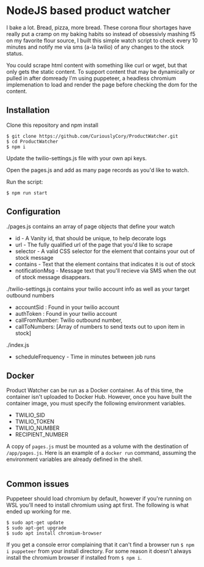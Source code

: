 # NodeJS based product watcher
I bake a lot. Bread, pizza, more bread. These corona flour shortages have really put a cramp on my baking habits so instead of obsessivly mashing f5 on my favorite flour source, I built this simple watch script to check every 10 minutes and notify me via sms (a-la twilio) of any changes to the stock status.

You could scrape html content with something like curl or wget, but that only gets the static content. To support content that may be dynamically or pulled in after domready I'm using puppeteer, a headless chromium implemenation to load and render the page before checking the dom for the content.

## Installation
Clone this repository and npm install
```
$ git clone https://github.com/CuriouslyCory/ProductWatcher.git
$ cd ProductWatcher
$ npm i
```

Update the twilio-settings.js file with your own api keys.

Open the pages.js and add as many page records as you'd like to watch.

Run the script:
```
$ npm run start
```


## Configuration
./pages.js contains an array of page objects that define your watch
+ id - A Vanity id, that should be unique, to help decorate logs
+ url - The fully qualified url of the page that you'd like to scrape
+ selector - A valid CSS selector for the element that contains your out of stock message
+ contains - Text that the element contains that indicates it is out of stock
+ notificationMsg - Message text that you'll recieve via SMS when the out of stock message disappears. 

./twilio-settings.js contains your twilio account info as well as your target outbound numbers
+ accountSid : Found in your twilio account
+ authToken : Found in your twilio account
+ callFromNumber: Twilio outbound number,
+ callToNumbers: [Array of numbers to send texts out to upon item in stock]

./index.js
+ scheduleFrequency - Time in minutes between job runs

## Docker
Product Watcher can be run as a Docker container. As of this time, the container isn't uploaded to Docker Hub. However, once you have built the container image, you must specify the following environment variables.

* TWILIO_SID
* TWILIO_TOKEN
* TWILIO_NUMBER
* RECIPIENT_NUMBER

A copy of `pages.js` must be mounted as a volume with the destination of `/app/pages.js`. Here is an example of a `docker run` command, assuming the environment variables are already defined in the shell.

```docker run --rm -v ${PWD}/pages.js:/app/pages.js -e TWILIO_SID -e TWILIO_TOKEN -e TWILIO_NUMBER -e RECIPIENT_NUMBER --name product-watcher docker.io/curiouslycory/product-watcher:0.0.0
```

## Common issues
Puppeteer should load chromium by default, however if you're running on WSL you'll need to install chromium using apt first. The following is what ended up working for me.
```
$ sudo apt-get update
$ sudo apt-get upgrade
$ sudo apt install chromium-browser
```

If you get a console error complaining that it can't find a browser run ```$ npm i puppeteer``` from your install directory. For some reason it doesn't always install the chromium browser if installed from ```$ npm i```.
